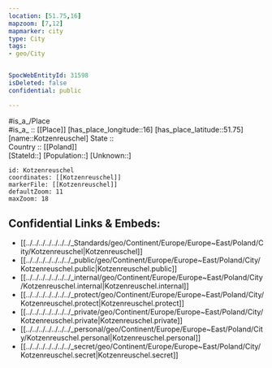 ```yaml
---
location: [51.75,16] 
mapzoom: [7,12] 
mapmarker: city 
type: City
tags:
- geo/City


SpocWebEntityId: 31598
isDeleted: false
confidential: public

---
```

#is_a_/Place  
#is_a_ :: [[Place]] 
[has_place_longitude::16] 
[has_place_latitude::51.75] 
[name::Kotzenreuschel] 
State ::  
Country :: [[Poland]]  
[StateId::] 
[Population::] 
[Unknown::] 


```leaflet
id: Kotzenreuschel
coordinates: [[Kotzenreuschel]] 
markerFile: [[Kotzenreuschel]] 
defaultZoom: 11 
maxZoom: 18
```


## Confidential Links & Embeds: 
- [[../../../../../../../_Standards/geo/Continent/Europe/Europe~East/Poland/City/Kotzenreuschel|Kotzenreuschel]] 
- [[../../../../../../../_public/geo/Continent/Europe/Europe~East/Poland/City/Kotzenreuschel.public|Kotzenreuschel.public]] 
- [[../../../../../../../_internal/geo/Continent/Europe/Europe~East/Poland/City/Kotzenreuschel.internal|Kotzenreuschel.internal]] 
- [[../../../../../../../_protect/geo/Continent/Europe/Europe~East/Poland/City/Kotzenreuschel.protect|Kotzenreuschel.protect]] 
- [[../../../../../../../_private/geo/Continent/Europe/Europe~East/Poland/City/Kotzenreuschel.private|Kotzenreuschel.private]] 
- [[../../../../../../../_personal/geo/Continent/Europe/Europe~East/Poland/City/Kotzenreuschel.personal|Kotzenreuschel.personal]] 
- [[../../../../../../../_secret/geo/Continent/Europe/Europe~East/Poland/City/Kotzenreuschel.secret|Kotzenreuschel.secret]] 
